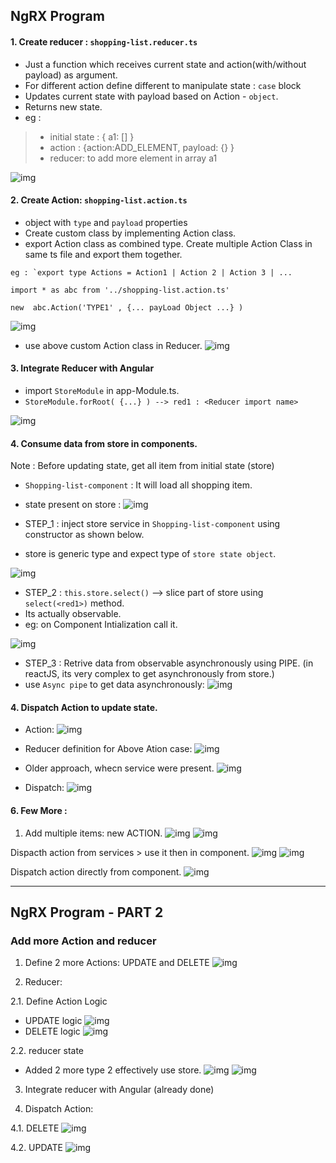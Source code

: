 ## NgRX  Program

#### 1. Create reducer : `shopping-list.reducer.ts`
- Just a function which receives current state and action(with/without payload) as argument.
- For different action define different to manipulate state : `case` block
- Updates current state with payload based on Action - `object`.
- Returns new state. 
- eg : 
> - initial state : { a1: [] }
> - action : {action:ADD_ELEMENT, payload: {} }
> - reducer:  to add more element in array a1

![img](https://github.com/lekhrajdinkar/NG6/blob/master/notes/assets/ngrx/003.jpg)

#### 2. Create Action: `shopping-list.action.ts`
- object with `type` and `payload` properties
- Create custom class by implementing Action class.
- export Action class as combined type. Create multiple Action Class in same ts file and export them together.
```
eg : `export type Actions = Action1 | Action 2 | Action 3 | ...

import * as abc from '../shopping-list.action.ts'

new  abc.Action('TYPE1' , {... payLoad Object ...} )
```
![img](https://github.com/lekhrajdinkar/NG6/blob/master/notes/assets/ngrx/004.jpg)

- use above custom Action class in Reducer.
![img](https://github.com/lekhrajdinkar/NG6/blob/master/notes/assets/ngrx/005.jpg)

#### 3. Integrate Reducer with Angular
- import `StoreModule` in app-Module.ts.
- `StoreModule.forRoot( {...} ) --> red1 : <Reducer import name>`

![img](https://github.com/lekhrajdinkar/NG6/blob/master/notes/assets/ngrx/006.jpg)


#### 4. Consume data from store in components.
Note : Before updating state, get all item from initial state (store)
- `Shopping-list-component` : It will load all shopping item.
- state present on store : 
![img](https://github.com/lekhrajdinkar/NG6/blob/master/notes/assets/ngrx/009.jpg)

- STEP_1 : inject store service in `Shopping-list-component` using constructor as shown below.
- store is generic type and expect type of `store state object`.

![img](https://github.com/lekhrajdinkar/NG6/blob/master/notes/assets/ngrx/008.jpg)

- STEP_2 : `this.store.select()` --> slice part of store using `select(<red1>)` method.
- Its actually observable.
- eg: on Component Intialization call it.

![img](https://github.com/lekhrajdinkar/NG6/blob/master/notes/assets/ngrx/010.jpg)

- STEP_3 : Retrive data from observable asynchronously using PIPE. (in reactJS, its very complex to get asynchronously from store.)
- use `Async pipe` to get data asynchronously:
![img](https://github.com/lekhrajdinkar/NG6/blob/master/notes/assets/ngrx/011.jpg)

#### 4. Dispatch Action to update state.
- Action: 
![img](https://github.com/lekhrajdinkar/NG6/blob/master/notes/assets/ngrx/014.jpg)

- Reducer definition for Above Ation case:
![img](https://github.com/lekhrajdinkar/NG6/blob/master/notes/assets/ngrx/012.jpg)

- Older approach, whecn service were present.
![img](https://github.com/lekhrajdinkar/NG6/blob/master/notes/assets/ngrx/013_1.jpg)

- Dispatch:
![img](https://github.com/lekhrajdinkar/NG6/blob/master/notes/assets/ngrx/015.jpg)

#### 6. Few More :

1. Add multiple items: new ACTION.
![img](https://github.com/lekhrajdinkar/NG6/blob/master/notes/assets/ngrx/016.jpg)
![img](https://github.com/lekhrajdinkar/NG6/blob/master/notes/assets/ngrx/017.jpg)

Dispacth action from services > use it then in component.
![img](https://github.com/lekhrajdinkar/NG6/blob/master/notes/assets/ngrx/018.jpg)
![img](https://github.com/lekhrajdinkar/NG6/blob/master/notes/assets/ngrx/019.jpg)

Dispatch action directly from component.
![img](https://github.com/lekhrajdinkar/NG6/blob/master/notes/assets/ngrx/020.jpg)
***

## NgRX  Program - PART 2

### Add more Action and reducer

1. Define 2 more Actions: UPDATE and DELETE
![img](https://github.com/lekhrajdinkar/NG6/blob/master/notes/assets/ngmod/021.jpg)

2. Reducer:

2.1. Define Action Logic 
- UPDATE logic
![img](https://github.com/lekhrajdinkar/NG6/blob/master/notes/assets/ngmod/022.jpg)
- DELETE logic
![img](https://github.com/lekhrajdinkar/NG6/blob/master/notes/assets/ngmod/022_1.jpg)

2.2. reducer state
- Added 2 more type 2 effectively use store.
![img](https://github.com/lekhrajdinkar/NG6/blob/master/notes/assets/ngmod/023.jpg)
![img](https://github.com/lekhrajdinkar/NG6/blob/master/notes/assets/ngmod/026.jpg)

3. Integrate reducer with Angular (already done)

4. Dispatch Action:

4.1. DELETE 
![img](https://github.com/lekhrajdinkar/NG6/blob/master/notes/assets/ngmod/025.jpg)

4.2. UPDATE
![img](https://github.com/lekhrajdinkar/NG6/blob/master/notes/assets/ngmod/024.jpg)





